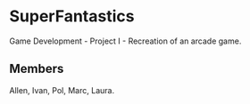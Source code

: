 # SuperFantastics
Game Development - Project I - Recreation of an arcade game.

## Members

Allen, Ivan, Pol, Marc, Laura.
